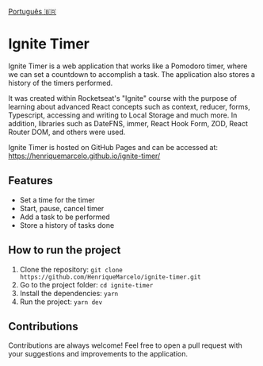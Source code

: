 [Português 🇧🇷](README.pt.md)

# Ignite Timer

Ignite Timer is a web application that works like a Pomodoro timer, where we can set a countdown to accomplish a task. The application also stores a history of the timers performed.

It was created within Rocketseat's "Ignite" course with the purpose of learning about advanced React concepts such as context, reducer, forms, Typescript, accessing and writing to Local Storage and much more. In addition, libraries such as DateFNS, immer, React Hook Form, ZOD, React Router DOM, and others were used.

Ignite Timer is hosted on GitHub Pages and can be accessed at: https://henriquemarcelo.github.io/ignite-timer/

## Features

- Set a time for the timer
- Start, pause, cancel timer
- Add a task to be performed
- Store a history of tasks done

## How to run the project

1. Clone the repository:
```git clone https://github.com/HenriqueMarcelo/ignite-timer.git```
2. Go to the project folder:
```cd ignite-timer```
3. Install the dependencies:
```yarn```
4. Run the project:
```yarn dev```

## Contributions

Contributions are always welcome! Feel free to open a pull request with your suggestions and improvements to the application.
